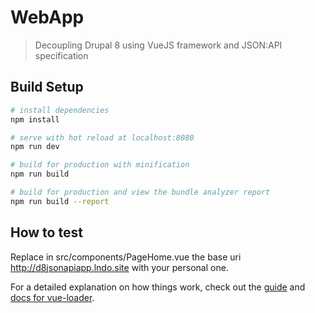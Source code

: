 # WebApp

> Decoupling Drupal 8 using VueJS framework and JSON:API specification

## Build Setup

``` bash
# install dependencies
npm install

# serve with hot reload at localhost:8080
npm run dev

# build for production with minification
npm run build

# build for production and view the bundle analyzer report
npm run build --report
```
## How to test
Replace in src/components/PageHome.vue the base uri http://d8jsonapiapp.lndo.site with your personal one.

For a detailed explanation on how things work, check out the [guide](http://vuejs-templates.github.io/webpack/) and [docs for vue-loader](http://vuejs.github.io/vue-loader).
